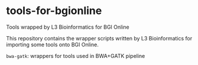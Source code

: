 # tools-for-bgionline
Tools wrapped by L3 Bioinformatics for BGI Online

This repository contains the wrapper scripts written by L3 Bioinformatics for importing some tools onto BGI Online.

```bwa-gatk```: wrappers for tools used in BWA+GATK pipeline
